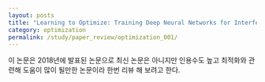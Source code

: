 ```yaml
---
layout: posts
title: "Learning to Optimize: Training Deep Neural Networks for Interference Management"
category: optimization
permalink: /study/paper_review/optimization_001/
---
```


이 논문은 2018년에 발표된 논문으로 최신 논문은 아니지만 인용수도 높고 최적화와 관련해 도움이 많이 될만한 논문이라 한번 리뷰 해 보려고 한다.